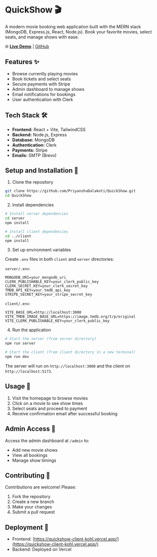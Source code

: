 
# QuickShow 🎬

A modern movie booking web application built with the MERN stack (MongoDB, Express.js, React, Node.js). Book your favorite movies, select seats, and manage shows with ease.

🌐 **[Live Demo](https://quickshow-client-kohl.vercel.app/)** | [GitHub](https://github.com/PriyanshuDalakoti/QuickShow)

## Features ✨

- Browse currently playing movies
- Book tickets and select seats
- Secure payments with Stripe
- Admin dashboard to manage shows
- Email notifications for bookings
- User authentication with Clerk

## Tech Stack 🛠

- **Frontend:** React + Vite, TailwindCSS
- **Backend:** Node.js, Express
- **Database:** MongoDB
- **Authentication:** Clerk
- **Payments:** Stripe
- **Emails:** SMTP (Brevo)

## Setup and Installation 🚀

1. Clone the repository
```bash
git clone https://github.com/PriyanshuDalakoti/QuickShow.git
cd QuickShow
```

2. Install dependencies
```bash
# Install server dependencies
cd server
npm install

# Install client dependencies
cd ../client
npm install
```

3. Set up environment variables

Create `.env` files in both `client` and `server` directories:

`server/.env`:
```
MONGODB_URI=your_mongodb_uri
CLERK_PUBLISHABLE_KEY=your_clerk_public_key
CLERK_SECRET_KEY=your_clerk_secret_key
TMDB_API_KEY=your_tmdb_api_key
STRIPE_SECRET_KEY=your_stripe_secret_key
```

`client/.env`:
```
VITE_BASE_URL=http://localhost:3000
VITE_TMDB_IMAGE_BASE_URL=https://image.tmdb.org/t/p/original
VITE_CLERK_PUBLISHABLE_KEY=your_clerk_public_key
```

4. Run the application

```bash
# Start the server (from server directory)
npm run server

# Start the client (from client directory in a new terminal)
npm run dev
```

The server will run on `http://localhost:3000` and the client on `http://localhost:5173`.

## Usage 📱

1. Visit the homepage to browse movies
2. Click on a movie to see show times
3. Select seats and proceed to payment
4. Receive confirmation email after successful booking

## Admin Access 👑

Access the admin dashboard at `/admin` to:
- Add new movie shows
- View all bookings
- Manage show timings

## Contributing 🤝

Contributions are welcome! Please:

1. Fork the repository
2. Create a new branch
3. Make your changes
4. Submit a pull request



## Deployment 🚀

- Frontend: [https://quickshow-client-kohl.vercel.app/](https://quickshow-client-kohl.vercel.app/)
- Backend: Deployed on Vercel
